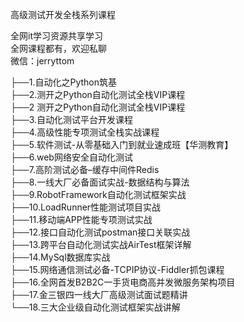 高级测试开发全栈系列课程

全网it学习资源共享学习<br>全网课程都有，欢迎私聊<br>微信：jerryttom<br>

├──1.自动化之Python筑基<br> ├──2.测开之Python自动化测试全栈VIP课程<br> ├──2 测开之Python自动化测试全栈VIP课程<br> ├──3.自动化测试平台开发课程<br> ├──4.高级性能专项测试全栈实战课程<br> ├──5.软件测试-从零基础入门到就业速成班【华测教育】<br> ├──6.web网络安全自动化测试<br> ├──7.高阶测试必备–缓存中间件Redis<br> ├──8.一线大厂必备面试实战-数据结构与算法<br> ├──9.RobotFramework自动化测试框架实战<br> ├──10.LoadRunner性能测试项目实战<br> ├──11.移动端APP性能专项测试实战<br> ├──12.接口自动化测试postman接口关联实战<br> ├──13.跨平台自动化测试实战AirTest框架详解<br> ├──14.MySql数据库实战<br> ├──15.网络通信测试必备-TCPIP协议-Fiddler抓包课程<br> ├──16.全网首发B2B2C一手货电商高并发微服务架构项目<br> ├──17.金三银四一线大厂高级测试面试题精讲<br> └──18.三大企业级自动化测试框架实战讲解